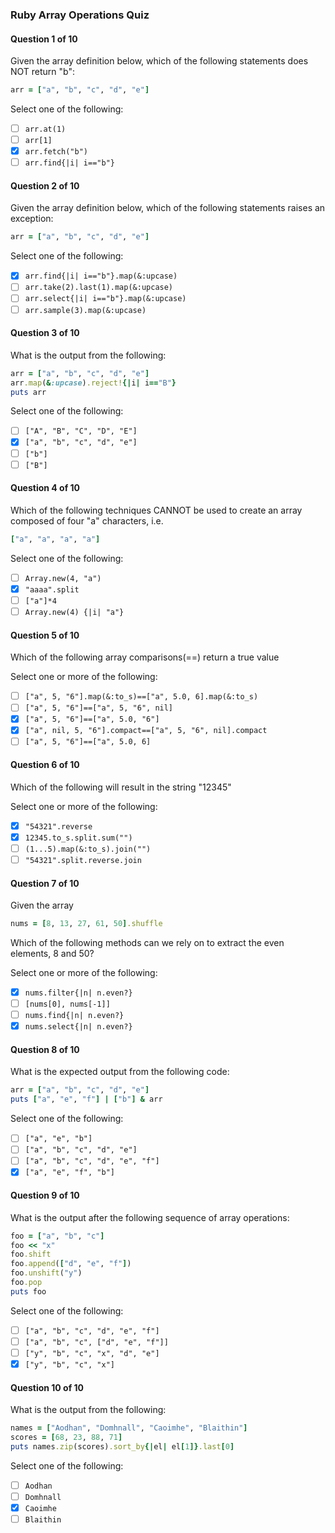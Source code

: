 ### Ruby Array Operations Quiz

#### Question 1 of 10

Given the array definition below, which of the following statements does NOT return "b":

```ruby
arr = ["a", "b", "c", "d", "e"]
```

Select one of the following:
- [ ] `arr.at(1)`
- [ ] `arr[1]`
- [x] `arr.fetch("b")`
- [ ] `arr.find{|i| i=="b"}`

#### Question 2 of 10

Given the array definition below, which of the following statements raises an exception:

```ruby
arr = ["a", "b", "c", "d", "e"]
```

Select one of the following:
- [x] `arr.find{|i| i=="b"}.map(&:upcase)`
- [ ] `arr.take(2).last(1).map(&:upcase)`
- [ ] `arr.select{|i| i=="b"}.map(&:upcase)`
- [ ] `arr.sample(3).map(&:upcase)`

#### Question 3 of 10

What is the output from the following:

```ruby
arr = ["a", "b", "c", "d", "e"]
arr.map(&:upcase).reject!{|i| i=="B"}
puts arr
```

Select one of the following:
- [ ] `["A", "B", "C", "D", "E"]`
- [x] `["a", "b", "c", "d", "e"]`
- [ ] `["b"]`
- [ ] `["B"]`

#### Question 4 of 10

Which of the following techniques CANNOT be used to create an array composed of four "a" characters, i.e.

```ruby
["a", "a", "a", "a"]
```

Select one of the following:
- [ ] `Array.new(4, "a")`
- [x] `"aaaa".split`
- [ ] `["a"]*4`
- [ ] `Array.new(4) {|i| "a"}`

#### Question 5 of 10

Which of the following array comparisons(==) return a true value

Select one or more of the following:
- [ ] `["a", 5, "6"].map(&:to_s)==["a", 5.0, 6].map(&:to_s)`
- [ ] `["a", 5, "6"]==["a", 5, "6", nil]`
- [x] `["a", 5, "6"]==["a", 5.0, "6"]`
- [x] `["a", nil, 5, "6"].compact==["a", 5, "6", nil].compact`
- [ ] `["a", 5, "6"]==["a", 5.0, 6]`

#### Question 6 of 10

Which of the following will result in the string "12345"

Select one or more of the following:
- [x] `"54321".reverse`
- [x] `12345.to_s.split.sum("")`
- [ ] `(1...5).map(&:to_s).join("")`
- [ ] `"54321".split.reverse.join`

#### Question 7 of 10

Given the array

```ruby
nums = [8, 13, 27, 61, 50].shuffle
```

Which of the following methods can we rely on to extract the even elements, 8 and 50?

Select one or more of the following:
- [x] `nums.filter{|n| n.even?}`
- [ ] `[nums[0], nums[-1]]`
- [ ] `nums.find{|n| n.even?}`
- [x] `nums.select{|n| n.even?}`

#### Question 8 of 10

What is the expected output from the following code:

```ruby
arr = ["a", "b", "c", "d", "e"]
puts ["a", "e", "f"] | ["b"] & arr
```

Select one of the following:
- [ ] `["a", "e", "b"]`
- [ ] `["a", "b", "c", "d", "e"]`
- [ ] `["a", "b", "c", "d", "e", "f"]`
- [x] `["a", "e", "f", "b"]`

#### Question 9 of 10

What is the output after the following sequence of array operations:

```ruby
foo = ["a", "b", "c"]
foo << "x"
foo.shift
foo.append(["d", "e", "f"])
foo.unshift("y")
foo.pop
puts foo
```

Select one of the following:
- [ ] `["a", "b", "c", "d", "e", "f"]`
- [ ] `["a", "b", "c", ["d", "e", "f"]]`
- [ ] `["y", "b", "c", "x", "d", "e"]`
- [x] `["y", "b", "c", "x"]`

#### Question 10 of 10

What is the output from the following:

```ruby
names = ["Aodhan", "Domhnall", "Caoimhe", "Blaithin"]
scores = [68, 23, 88, 71]
puts names.zip(scores).sort_by{|el| el[1]}.last[0]
```

Select one of the following:
- [ ] `Aodhan`
- [ ] `Domhnall`
- [x] `Caoimhe`
- [ ] `Blaithin`
